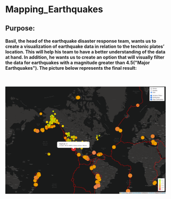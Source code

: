 # Mapping_Earthquakes

## Purpose:
#### Basil, the head of the earthquake disaster response team, wants us to  create a visualization of earthquake data in relation to the tectonic plates’ location. This will help his team to have a better understanding of the data at hand. In addition, he wants us to create an option that will visually filter the data for earthquakes with a magnitude greater than 4.5("Major Earthquakes"). The picture below represents the final result:
<br>

![earthquake](earthquake.png)
